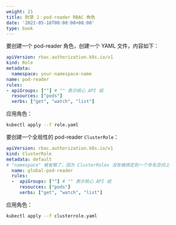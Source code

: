 ```yaml
---
weight: 21
title: 附录 J：pod-reader RBAC 角色
date: '2022-05-18T00:00:00+08:00'
type: book
---
```


要创建一个 pod-reader 角色，创建一个 YAML 文件，内容如下：

```yaml
apiVersion: rbac.authorization.k8s.io/v1
kind: Role
metadata:
  namespace: your-namespace-name
name: pod-reader
rules:
- apiGroups: [""] # "" 表示核心 API 组
  resources: ["pods"]
  verbs: ["get", "watch", "list"]
```

应用角色：

```sh
kubectl apply --f role.yaml
```

要创建一个全局性的 pod-reader `ClusterRole`：

```yaml
apiVersion: rbac.authorization.k8s.io/v1
kind: ClusterRole
metadata: default
# "namespace" 被省略了，因为 ClusterRoles 没有被绑定到一个命名空间上
  name: global-pod-reader
  rules:
  -  apiGroups: [""] # "" 表示核心 API 组
     resources: ["pods"]
     verbs: ["get", "watch", "list"]
```

应用角色：

```sh
kubectl apply --f clusterrole.yaml
```
